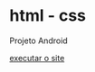 # html - css

Projeto Android

<a href="https://flaviooprogramador.github.io/projeto-android/index.html">executar o site</a>

